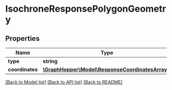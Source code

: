 # IsochroneResponsePolygonGeometry

## Properties
Name | Type | Description | Notes
------------ | ------------- | ------------- | -------------
**type** | **string** |  | [optional] 
**coordinates** | [**\GraphHopper\Model\ResponseCoordinatesArray[]**](ResponseCoordinatesArray.md) |  | [optional] 

[[Back to Model list]](../README.md#documentation-for-models) [[Back to API list]](../README.md#documentation-for-api-endpoints) [[Back to README]](../README.md)


